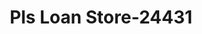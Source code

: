 ---
f_zip-code: 60185
f_state-code: IL
title: Pls Loan Store-24431
f_phone: 630-293-3100
f_city-only: Chicago
f_address: 147 W Roosevelt Rd West Chicago
f_location-unique-id: '24431'
slug: pls-loan-store-24431
updated-on: '2024-05-30T13:46:58.046Z'
created-on: '2024-05-30T13:36:59.803Z'
published-on: '2024-05-30T13:54:32.469Z'
f_city-state: cms/city/chicago-il.md
f_company: cms/company/pls-loan-store.md
f_state: cms/state/illinois.md
layout: '[payday-loan].html'
tags: payday-loan
---
